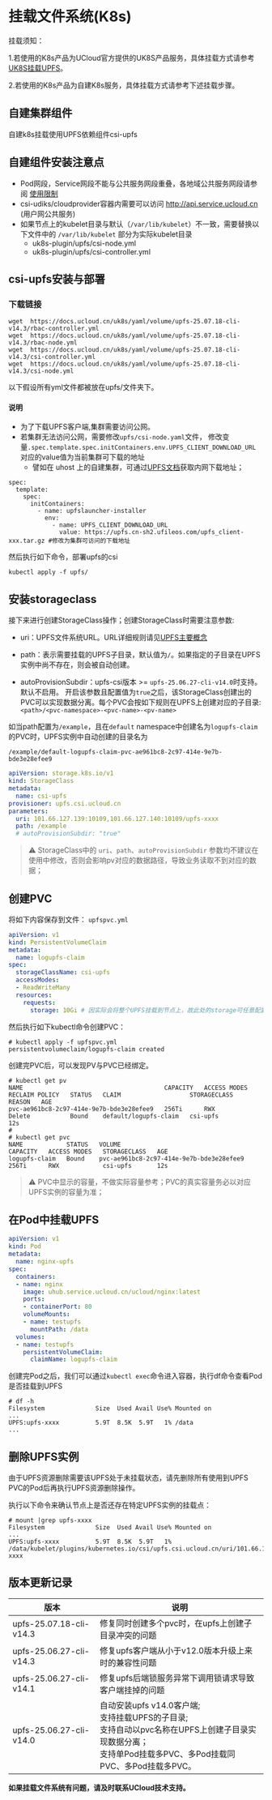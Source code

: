 # 挂载文件系统(K8s)

挂载须知：

   1.若使用的K8s产品为UCloud官方提供的UK8S产品服务，具体挂载方式请参考[UK8S挂载UPFS](https://docs.ucloud.cn/uk8s/volume/upfs)。

   2.若使用的K8s产品为自建K8s服务，具体挂载方式请参考下述挂载步骤。

## 自建集群组件

自建k8s挂载使用UPFS依赖组件csi-upfs

## 自建组件安装注意点

- Pod网段，Service网段不能与公共服务网段重叠，各地域公共服务网段请参阅 [使用限制](https://docs.ucloud.cn/vpc/limit)
- csi-udiks/cloudprovider容器内需要可以访问 http://api.service.ucloud.cn (用户网公共服务)
- 如果节点上的kubelet目录与默认（`/var/lib/kubelet`）不一致，需要替换以下文件中的 `/var/lib/kubelet` 部分为实际kubelet目录
  - uk8s-plugin/upfs/csi-node.yml
  - uk8s-plugin/upfs/csi-controller.yml

## csi-upfs安装与部署

### 下载链接
```
wget  https://docs.ucloud.cn/uk8s/yaml/volume/upfs-25.07.18-cli-v14.3/rbac-controller.yml
wget  https://docs.ucloud.cn/uk8s/yaml/volume/upfs-25.07.18-cli-v14.3/rbac-node.yml
wget  https://docs.ucloud.cn/uk8s/yaml/volume/upfs-25.07.18-cli-v14.3/csi-controller.yml
wget  https://docs.ucloud.cn/uk8s/yaml/volume/upfs-25.07.18-cli-v14.3/csi-node.yml
```
以下假设所有yml文件都被放在upfs/文件夹下。
#### 说明
* 为了下载UPFS客户端,集群需要访问公网。
* 若集群无法访问公网，需要修改`upfs/csi-node.yaml`文件， 修改变量`.spec.template.spec.initContainers.env.UPFS_CLIENT_DOWNLOAD_URL` 对应的value值为当前集群可下载的地址
    * 譬如在 uhost 上的自建集群，可通过[UPFS文档](https://docs.ucloud.cn/upfs/upfs_guide/client_install)获取内网下载地址；
```
spec:
  template:
    spec:
      initContainers:
        - name: upfslauncher-installer
          env:
            - name: UPFS_CLIENT_DOWNLOAD_URL
              value: https://upfs.cn-sh2.ufileos.com/upfs_client-xxx.tar.gz #修改为集群可访问的下载地址

```
然后执行如下命令，部署upfs的csi
``` shell
kubectl apply -f upfs/
```

## 安装storageclass

接下来进行创建StorageClass操作；创建StorageClass时需要注意参数:

* uri：UPFS文件系统URL。URL详细规则请见[UPFS主要概念](https://docs.ucloud.cn/upfs/upfs_manual_instruction/concept?id=%e6%96%87%e4%bb%b6%e7%b3%bb%e7%bb%9furl)

* path：表示需要挂载的UPFS子目录，默认值为`/`。如果指定的子目录在UPFS实例中尚不存在，则会被自动创建。

* autoProvisionSubdir：upfs-csi版本 >= `upfs-25.06.27-cli-v14.0`时支持。默认不启用。 开启该参数且配置值为`true`之后，该StorageClass创建出的PVC可以实现数据分离。每个PVC会按如下规则在UPFS上创建对应的子目录: `<path>/<pvc-namespace>-<pvc-name>-<pv-name>`

如当path配置为`/example`，且在`default` namespace中创建名为`logupfs-claim`的PVC时，UPFS实例中自动创建的目录名为

```
/example/default-logupfs-claim-pvc-ae961bc8-2c97-414e-9e7b-bde3e28efee9
```

```yaml
apiVersion: storage.k8s.io/v1
kind: StorageClass
metadata:
  name: csi-upfs
provisioner: upfs.csi.ucloud.cn
parameters:
  uri: 101.66.127.139:10109,101.66.127.140:10109/upfs-xxxx
  path: /example
  # autoProvisionSubdir: "true"
```

> ⚠️ StorageClass中的 `uri`、`path`、`autoProvisionSubdir` 参数均不建议在使用中修改，否则会影响pv对应的数据路径，导致业务读取不到对应的数据；

## 创建PVC

将如下内容保存到文件： `upfspvc.yml`
```yaml
apiVersion: v1
kind: PersistentVolumeClaim
metadata:
  name: logupfs-claim
spec:
  storageClassName: csi-upfs
  accessModes:
  - ReadWriteMany
  resources:
    requests:
      storage: 10Gi # 因实际会将整个UPFS挂载到节点上，故此处的storage可任意配置并不做限制
```

然后执行如下kubectl命令创建PVC：

```shell
# kubectl apply -f upfspvc.yml
persistentvolumeclaim/logupfs-claim created
```

创建完PVC后，可以发现PV与PVC已经绑定。


```
# kubectl get pv
NAME                                       CAPACITY   ACCESS MODES   RECLAIM POLICY   STATUS   CLAIM                   STORAGECLASS   REASON   AGE
pvc-ae961bc8-2c97-414e-9e7b-bde3e28efee9   256Ti      RWX            Delete           Bound    default/logupfs-claim   csi-upfs                12s
#
# kubectl get pvc
NAME            STATUS   VOLUME                                     CAPACITY   ACCESS MODES   STORAGECLASS   AGE
logupfs-claim   Bound    pvc-ae961bc8-2c97-414e-9e7b-bde3e28efee9   256Ti      RWX            csi-upfs       12s
```

> ⚠️ PVC中显示的容量，不做实际容量参考；PVC的真实容量务必以对应UPFS实例的容量为准；


## 在Pod中挂载UPFS

```yaml
apiVersion: v1
kind: Pod
metadata:
  name: nginx-upfs
spec:
  containers:
  - name: nginx
    image: uhub.service.ucloud.cn/ucloud/nginx:latest
    ports:
    - containerPort: 80
    volumeMounts:
    - name: testupfs
      mountPath: /data
  volumes:
  - name: testupfs
    persistentVolumeClaim:
      claimName: logupfs-claim
```

创建完Pod之后，我们可以通过`kubectl exec`命令进入容器，执行df命令查看Pod是否挂载到UPFS

```
# df -h
Filesystem              Size  Used Avail Use% Mounted on
...
UPFS:upfs-xxxx          5.9T  8.5K  5.9T   1% /data
...
```

## 删除UPFS实例

由于UPFS资源删除需要该UPFS处于未挂载状态，请先删除所有使用到UPFS PVC的Pod后再执行UPFS资源删除操作。

执行以下命令来确认节点上是否还存在特定UPFS实例的挂载点：
```
# mount |grep upfs-xxxx
Filesystem              Size  Used Avail Use% Mounted on
...
UPFS:upfs-xxxx          5.9T  8.5K  5.9T   1% /data/kubelet/plugins/kubernetes.io/csi/upfs.csi.ucloud.cn/uri/101.66.127.139:10109,101.66.127.140:10109/upfs-xxxx
```

## 版本更新记录
| 版本                    | 说明                                                       |
|-------------------------|--------------------------------------------------------------|
| upfs-25.07.18-cli-v14.3 | 修复同时创建多个pvc时，在upfs上创建子目录冲突的问题 |
| upfs-25.06.27-cli-v14.3 | 修复upfs客户端从小于v12.0版本升级上来时的兼容性问题 |
| upfs-25.06.27-cli-v14.1 | 修复upfs后端锁服务异常下调用锁请求导致客户端挂掉的问题 |
| upfs-25.06.27-cli-v14.0 | 自动安装upfs v14.0客户端;<br>支持挂载UPFS的子目录;<br>支持自动以pvc名称在UPFS上创建子目录实现数据分离；<br>支持单Pod挂载多PVC、多Pod挂载同PVC、多Pod挂载多PVC。|

**如果挂载文件系统有问题，请及时联系UCloud技术支持。**